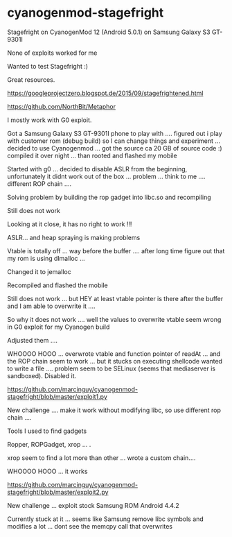 # cyanogenmod-stagefright
Stagefright on CyanogenMod 12 (Android 5.0.1) on Samsung Galaxy S3 GT-9301I

None of exploits worked for me

Wanted to test Stagefright :)

Great resources.

https://googleprojectzero.blogspot.de/2015/09/stagefrightened.html

https://github.com/NorthBit/Metaphor

I mostly work with G0 exploit.

Got a Samsung Galaxy S3 GT-9301I phone to play with .... figured out i play with customer rom (debug build) so I can change things and experiment ... decided to use Cyanogenmod ... got the source ca 20 GB of source code :) compiled it over night ... than rooted and flashed my mobile 

Started with g0 ... decided to disable ASLR from the beginning, unfortunately it didnt work out of the box ... problem ... think to me .... different ROP chain .... 

Solving problem by building the rop gadget into libc.so and recompiling

Still does not work

Looking at it close, it has no right to work !!!

ASLR... and heap spraying is making problems

Vtable is totally off ... way before the buffer .... after long time figure out that my rom is using dlmalloc ... 

Changed it to jemalloc

Recompiled and flashed the mobile


Still does not work ... but HEY at least vtable pointer is there after the buffer and I am able to overwrite it ....

So why it does not work .... well the values to overwrite vtable seem wrong in G0 exploit for my Cyanogen build

Adjusted them ....



WHOOOO HOOO ... overwrote vtable and function pointer of readAt ... and the ROP chain seem to work ... but it stucks on executing shellcode wanted to write a file .... problem seem to be SELinux (seems that mediaserver is sandboxed). Disabled it.

https://github.com/marcinguy/cyanogenmod-stagefright/blob/master/exploit1.py


New challenge .... make it work without modifying libc, so use different rop chain .... 


Tools I used to find gadgets 

Ropper, ROPGadget, xrop ... .

xrop seem to find a lot more than other ... wrote a custom chain....


WHOOOO HOOO ... it works 

https://github.com/marcinguy/cyanogenmod-stagefright/blob/master/exploit2.py


New challenge ... exploit stock Samsung ROM Android 4.4.2 

Currently stuck at it ... seems like Samsung remove libc symbols and modifies a lot ... dont see the memcpy call that overwrites 




